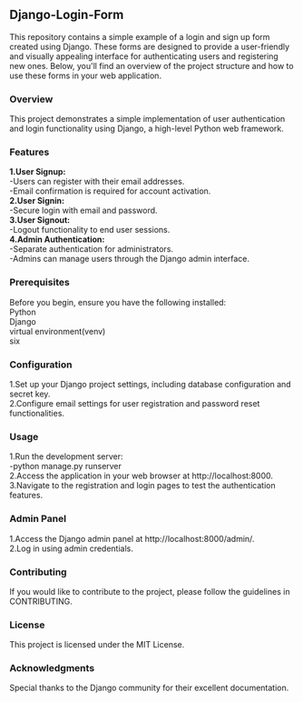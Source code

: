 ## Django-Login-Form
This repository contains a simple example of a login and sign up form created using Django. These forms are designed to provide a user-friendly and visually appealing interface for authenticating users and registering new ones. Below, you'll find an overview of the project structure and how to use these forms in your web application.  

### Overview
This project demonstrates a simple implementation of user authentication and login functionality using Django, a high-level Python web framework.  

### Features
**1.User Signup:**  
  -Users can register with their email addresses.  
  -Email confirmation is required for account activation.  
**2.User Signin:**  
  -Secure login with email and password.  
**3.User Signout:**  
  -Logout functionality to end user sessions.  
**4.Admin Authentication:**  
  -Separate authentication for administrators.  
  -Admins can manage users through the Django admin interface.  

### Prerequisites  
Before you begin, ensure you have the following installed:  
Python   
Django   
virtual environment(venv)  
six  

### Configuration  
1.Set up your Django project settings, including database configuration and secret key.  
2.Configure email settings for user registration and password reset functionalities.  

### Usage  
1.Run the development server:  
  -python manage.py runserver  
2.Access the application in your web browser at http://localhost:8000.  
3.Navigate to the registration and login pages to test the authentication features.  

### Admin Panel  
1.Access the Django admin panel at http://localhost:8000/admin/.  
2.Log in using admin credentials.  

### Contributing  
If you would like to contribute to the project, please follow the guidelines in CONTRIBUTING.  

### License  
This project is licensed under the MIT License.  

### Acknowledgments  
Special thanks to the Django community for their excellent documentation.  
